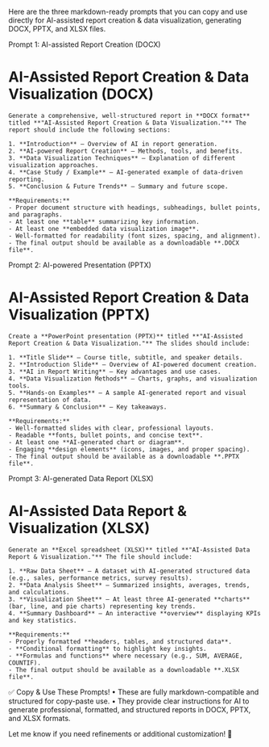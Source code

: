 Here are the three markdown-ready prompts that you can copy and use directly for AI-assisted report creation & data visualization, generating DOCX, PPTX, and XLSX files.

Prompt 1: AI-assisted Report Creation (DOCX)

# AI-Assisted Report Creation & Data Visualization (DOCX)
```
Generate a comprehensive, well-structured report in **DOCX format** titled **"AI-Assisted Report Creation & Data Visualization."** The report should include the following sections:

1. **Introduction** – Overview of AI in report generation.  
2. **AI-powered Report Creation** – Methods, tools, and benefits.  
3. **Data Visualization Techniques** – Explanation of different visualization approaches.  
4. **Case Study / Example** – AI-generated example of data-driven reporting.  
5. **Conclusion & Future Trends** – Summary and future scope.  

**Requirements:**
- Proper document structure with headings, subheadings, bullet points, and paragraphs.
- At least one **table** summarizing key information.
- At least one **embedded data visualization image**.
- Well-formatted for readability (font sizes, spacing, and alignment).
- The final output should be available as a downloadable **.DOCX file**.
````
Prompt 2: AI-powered Presentation (PPTX)

# AI-Assisted Report Creation & Data Visualization (PPTX)
```
Create a **PowerPoint presentation (PPTX)** titled **"AI-Assisted Report Creation & Data Visualization."** The slides should include:

1. **Title Slide** – Course title, subtitle, and speaker details.  
2. **Introduction Slide** – Overview of AI-powered document creation.  
3. **AI in Report Writing** – Key advantages and use cases.  
4. **Data Visualization Methods** – Charts, graphs, and visualization tools.  
5. **Hands-on Examples** – A sample AI-generated report and visual representation of data.  
6. **Summary & Conclusion** – Key takeaways.

**Requirements:**
- Well-formatted slides with clear, professional layouts.
- Readable **fonts, bullet points, and concise text**.
- At least one **AI-generated chart or diagram**.
- Engaging **design elements** (icons, images, and proper spacing).
- The final output should be available as a downloadable **.PPTX file**.
```
Prompt 3: AI-generated Data Report (XLSX)

# AI-Assisted Data Report & Visualization (XLSX)
```
Generate an **Excel spreadsheet (XLSX)** titled **"AI-Assisted Data Report & Visualization."** The file should include:

1. **Raw Data Sheet** – A dataset with AI-generated structured data (e.g., sales, performance metrics, survey results).  
2. **Data Analysis Sheet** – Summarized insights, averages, trends, and calculations.  
3. **Visualization Sheet** – At least three AI-generated **charts** (bar, line, and pie charts) representing key trends.  
4. **Summary Dashboard** – An interactive **overview** displaying KPIs and key statistics.

**Requirements:**
- Properly formatted **headers, tables, and structured data**.
- **Conditional formatting** to highlight key insights.
- **Formulas and functions** where necessary (e.g., SUM, AVERAGE, COUNTIF).
- The final output should be available as a downloadable **.XLSX file**.
```
✅ Copy & Use These Prompts!
	•	These are fully markdown-compatible and structured for copy-paste use.
	•	They provide clear instructions for AI to generate professional, formatted, and structured reports in DOCX, PPTX, and XLSX formats.

Let me know if you need refinements or additional customization! 🚀
